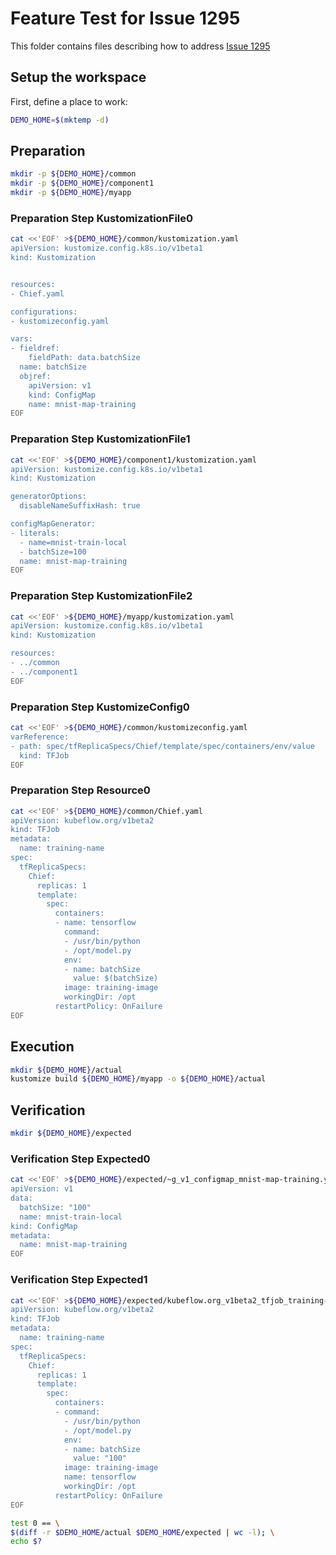 # Feature Test for Issue 1295


This folder contains files describing how to address [Issue 1295](https://github.com/kubernetes-sigs/kustomize/issues/1295)

## Setup the workspace

First, define a place to work:

<!-- @makeWorkplace @test -->
```bash
DEMO_HOME=$(mktemp -d)
```

## Preparation

<!-- @makeDirectories @test -->
```bash
mkdir -p ${DEMO_HOME}/common
mkdir -p ${DEMO_HOME}/component1
mkdir -p ${DEMO_HOME}/myapp
```

### Preparation Step KustomizationFile0

<!-- @createKustomizationFile0 @test -->
```bash
cat <<'EOF' >${DEMO_HOME}/common/kustomization.yaml
apiVersion: kustomize.config.k8s.io/v1beta1
kind: Kustomization


resources:
- Chief.yaml

configurations:
- kustomizeconfig.yaml

vars:
- fieldref:
    fieldPath: data.batchSize
  name: batchSize
  objref:
    apiVersion: v1
    kind: ConfigMap
    name: mnist-map-training
EOF
```


### Preparation Step KustomizationFile1

<!-- @createKustomizationFile1 @test -->
```bash
cat <<'EOF' >${DEMO_HOME}/component1/kustomization.yaml
apiVersion: kustomize.config.k8s.io/v1beta1
kind: Kustomization

generatorOptions:
  disableNameSuffixHash: true

configMapGenerator:
- literals:
  - name=mnist-train-local
  - batchSize=100
  name: mnist-map-training
EOF
```


### Preparation Step KustomizationFile2

<!-- @createKustomizationFile2 @test -->
```bash
cat <<'EOF' >${DEMO_HOME}/myapp/kustomization.yaml
apiVersion: kustomize.config.k8s.io/v1beta1
kind: Kustomization

resources:
- ../common
- ../component1
EOF
```


### Preparation Step KustomizeConfig0

<!-- @createKustomizeConfig0 @test -->
```bash
cat <<'EOF' >${DEMO_HOME}/common/kustomizeconfig.yaml
varReference:
- path: spec/tfReplicaSpecs/Chief/template/spec/containers/env/value
  kind: TFJob
EOF
```


### Preparation Step Resource0

<!-- @createResource0 @test -->
```bash
cat <<'EOF' >${DEMO_HOME}/common/Chief.yaml
apiVersion: kubeflow.org/v1beta2
kind: TFJob
metadata:
  name: training-name
spec:
  tfReplicaSpecs:
    Chief:
      replicas: 1
      template:
        spec:
          containers:
          - name: tensorflow
            command:
            - /usr/bin/python
            - /opt/model.py
            env:
            - name: batchSize
              value: $(batchSize)
            image: training-image
            workingDir: /opt
          restartPolicy: OnFailure
EOF
```

## Execution

<!-- @build @test -->
```bash
mkdir ${DEMO_HOME}/actual
kustomize build ${DEMO_HOME}/myapp -o ${DEMO_HOME}/actual
```

## Verification

<!-- @createExpectedDir @test -->
```bash
mkdir ${DEMO_HOME}/expected
```


### Verification Step Expected0

<!-- @createExpected0 @test -->
```bash
cat <<'EOF' >${DEMO_HOME}/expected/~g_v1_configmap_mnist-map-training.yaml
apiVersion: v1
data:
  batchSize: "100"
  name: mnist-train-local
kind: ConfigMap
metadata:
  name: mnist-map-training
EOF
```


### Verification Step Expected1

<!-- @createExpected1 @test -->
```bash
cat <<'EOF' >${DEMO_HOME}/expected/kubeflow.org_v1beta2_tfjob_training-name.yaml
apiVersion: kubeflow.org/v1beta2
kind: TFJob
metadata:
  name: training-name
spec:
  tfReplicaSpecs:
    Chief:
      replicas: 1
      template:
        spec:
          containers:
          - command:
            - /usr/bin/python
            - /opt/model.py
            env:
            - name: batchSize
              value: "100"
            image: training-image
            name: tensorflow
            workingDir: /opt
          restartPolicy: OnFailure
EOF
```


<!-- @compareActualToExpected @test -->
```bash
test 0 == \
$(diff -r $DEMO_HOME/actual $DEMO_HOME/expected | wc -l); \
echo $?
```

